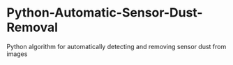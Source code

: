 # Python-Automatic-Sensor-Dust-Removal
Python algorithm for automatically detecting and removing sensor dust from images
